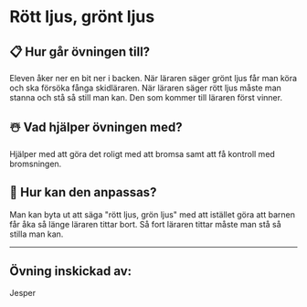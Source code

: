 # Rött  ljus, grönt ljus

## 📋 Hur går övningen till?

Eleven åker ner en bit ner i backen. När läraren säger grönt ljus får man köra och ska försöka fånga skidläraren. När läraren säger rött ljus måste man stanna och stå så still man kan. Den som kommer till läraren först vinner.

## ☃️ Vad hjälper övningen med?

Hjälper med att göra det roligt med att bromsa samt att få kontroll med bromsningen.

## 🔧 Hur kan den anpassas?

Man kan byta ut att säga "rött ljus, grön ljus" med att istället göra att barnen får åka så länge läraren tittar bort. Så fort läraren tittar måste man stå så stilla man kan.

---

## Övning inskickad av:
Jesper
